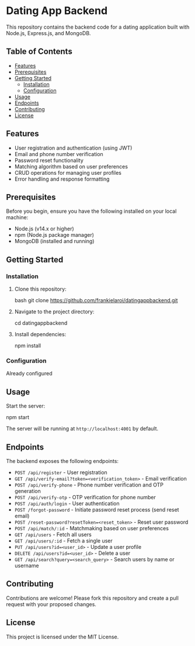 # Dating App Backend

This repository contains the backend code for a dating application built with Node.js, Express.js, and MongoDB.

## Table of Contents

- [Features](#features)
- [Prerequisites](#prerequisites)
- [Getting Started](#getting-started)
  - [Installation](#installation)
  - [Configuration](#configuration)
- [Usage](#usage)
- [Endpoints](#endpoints)
- [Contributing](#contributing)
- [License](#license)

## Features

- User registration and authentication (using JWT)
- Email and phone number verification
- Password reset functionality
- Matching algorithm based on user preferences
- CRUD operations for managing user profiles
- Error handling and response formatting

## Prerequisites

Before you begin, ensure you have the following installed on your local machine:

- Node.js (v14.x or higher)
- npm (Node.js package manager)
- MongoDB (installed and running)

## Getting Started

### Installation

1. Clone this repository:

   bash
   git clone https://github.com/frankielaroi/datingappbackend.git

2. Navigate to the project directory:

   cd datingappbackend

3. Install dependencies:

   npm install

### Configuration

Already configured


## Usage

Start the server:

npm start

The server will be running at `http://localhost:4001` by default.

## Endpoints

The backend exposes the following endpoints:

- `POST /api/register` - User registration
- `GET /api/verify-email?token=<verification_token>` - Email verification
- `POST /api/verify-phone` - Phone number verification and OTP generation
- `POST /api/verify-otp` - OTP verification for phone number
- `POST /api/auth/login` - User authentication
- `POST /forgot-password` - Initiate password reset process (send reset email)
- `POST /reset-password?resetToken=<reset_token>` - Reset user password
- `POST /api/match/:id` - Matchmaking based on user preferences
- `GET /api/users` - Fetch all users
- `GET /api/users/:id` - Fetch a single user
- `PUT /api/users?id=<user_id>` - Update a user profile
- `DELETE /api/users?id=<user_id>` - Delete a user
-  `GET /api/search?query=<search_query>` - Search users by name or username


## Contributing

Contributions are welcome! Please fork this repository and create a pull request with your proposed changes.

## License

This project is licensed under the MIT License.
